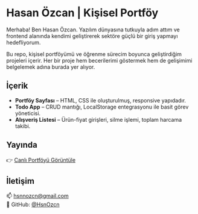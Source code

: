 # Hasan Özcan | Kişisel Portföy

Merhaba! Ben Hasan Özcan. Yazılım dünyasına tutkuyla adım attım ve frontend alanında kendimi geliştirerek sektöre güçlü bir giriş yapmayı hedefliyorum.

Bu repo, kişisel portföyümü ve öğrenme sürecim boyunca geliştirdiğim projeleri içerir. Her bir proje hem becerilerimi göstermek hem de gelişimimi belgelemek adına burada yer alıyor.

## İçerik

- **Portföy Sayfası** – HTML, CSS ile oluşturulmuş, responsive yapıdadır.
- **Todo App** – CRUD mantığı, LocalStorage entegrasyonu ile basit görev yöneticisi.
- **Alışveriş Listesi** – Ürün-fiyat girişleri, silme işlemi, toplam harcama takibi.

## Yayında

👉 [Canlı Portföyü Görüntüle](https://hsnozcn.github.io/portfolio/)

## İletişim

📫 hsnnozcn@gmail.com  
🐙 GitHub: [@HsnOzcn](https://github.com/HsnOzcn)